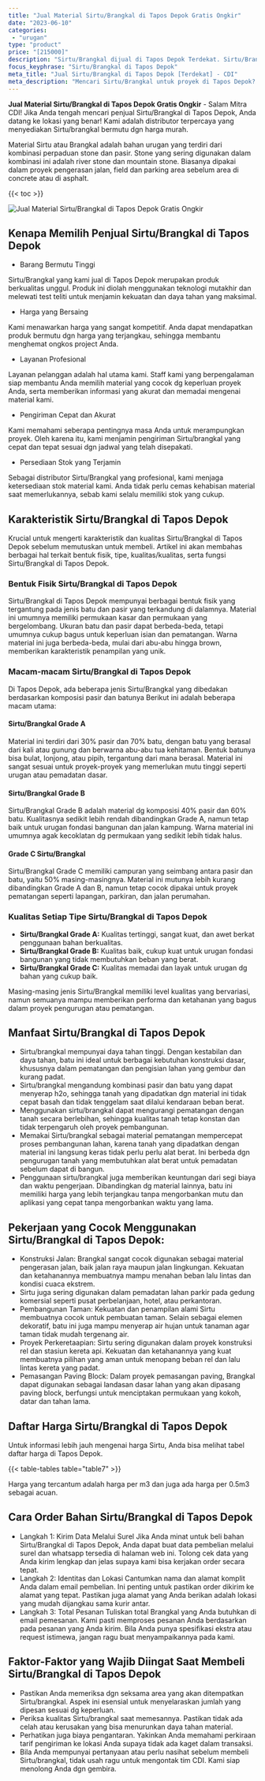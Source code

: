```yaml
---
title: "Jual Material Sirtu/Brangkal di Tapos Depok Gratis Ongkir"
date: "2023-06-10"
categories:
 - "urugan"
type: "product"
price: "[215000]"
description: "Sirtu/Brangkal dijual di Tapos Depok Terdekat. Sirtu/Brangkal ini sering dipakai dalam proyek konstruksi sebagai bahan urukan yang padat dan tahan lama. Silakan hubungi kami untuk informasi lebih lanjut."
focus_keyphrase: "Sirtu/Brangkal di Tapos Depok"
meta_title: "Jual Sirtu/Brangkal di Tapos Depok [Terdekat] - CDI"
meta_description: "Mencari Sirtu/Brangkal untuk proyek di Tapos Depok? Kami menyediakan Sirtu/Brangkal berkualitas untuk bahan urukan. Segera dapatkan penawaran terbaik."
---
```


**Jual Material Sirtu/Brangkal di Tapos Depok Gratis Ongkir** - Salam Mitra CDI! Jika Anda tengah mencari penjual Sirtu/Brangkal di Tapos Depok, Anda datang ke lokasi yang benar! Kami adalah distributor terpercaya yang menyediakan Sirtu/brangkal bermutu dgn harga murah.

Material Sirtu atau Brangkal adalah bahan urugan yang terdiri dari kombinasi perpaduan stone dan pasir. Stone yang sering digunakan dalam kombinasi ini adalah river stone dan mountain stone. Biasanya dipakai dalam proyek pengerasan jalan, field dan parking area sebelum area di concrete atau di asphalt.

{{< toc >}}

![Jual Material Sirtu/Brangkal di Tapos Depok Gratis Ongkir](/images/urugan/sirtu-urug-14.jpg)

## Kenapa Memilih Penjual Sirtu/Brangkal di Tapos Depok

*   Barang Bermutu Tinggi

Sirtu/Brangkal yang kami jual di Tapos Depok merupakan produk berkualitas unggul. Produk ini diolah menggunakan teknologi mutakhir dan melewati test teliti untuk menjamin kekuatan dan daya tahan yang maksimal.
*   Harga yang Bersaing

Kami menawarkan harga yang sangat kompetitif. Anda dapat mendapatkan produk bermutu dgn harga yang terjangkau, sehingga membantu menghemat ongkos project Anda.
*   Layanan Profesional

Layanan pelanggan adalah hal utama kami. Staff kami yang berpengalaman siap membantu Anda memilih material yang cocok dg keperluan proyek Anda, serta memberikan informasi yang akurat dan memadai mengenai material kami.
*   Pengiriman Cepat dan Akurat

Kami memahami seberapa pentingnya masa Anda untuk merampungkan proyek. Oleh karena itu, kami menjamin pengiriman Sirtu/brangkal yang cepat dan tepat sesuai dgn jadwal yang telah disepakati.
*   Persediaan Stok yang Terjamin

Sebagai distributor Sirtu/Brangkal yang profesional, kami menjaga ketersediaan stok material kami. Anda tidak perlu cemas kehabisan material saat memerlukannya, sebab kami selalu memiliki stok yang cukup.

## Karakteristik Sirtu/Brangkal di Tapos Depok

Krucial untuk mengerti karakteristik dan kualitas Sirtu/Brangkal di Tapos Depok sebelum memutuskan untuk membeli. Artikel ini akan membahas berbagai hal terkait bentuk fisik, tipe, kualitas/kualitas, serta fungsi Sirtu/Brangkal di Tapos Depok.

### Bentuk Fisik Sirtu/Brangkal di Tapos Depok

Sirtu/Brangkal di Tapos Depok mempunyai berbagai bentuk fisik yang tergantung pada jenis batu dan pasir yang terkandung di dalamnya. Material ini umumnya memiliki permukaan kasar dan permukaan yang bergelombang. Ukuran batu dan pasir dapat berbeda-beda, tetapi umumnya cukup bagus untuk keperluan isian dan pematangan. Warna material ini juga berbeda-beda, mulai dari abu-abu hingga brown, memberikan karakteristik penampilan yang unik.

### Macam-macam Sirtu/Brangkal di Tapos Depok

Di Tapos Depok, ada beberapa jenis Sirtu/Brangkal yang dibedakan berdasarkan komposisi pasir dan batunya Berikut ini adalah beberapa macam utama:

#### Sirtu/Brangkal Grade A

Material ini terdiri dari 30% pasir dan 70% batu, dengan batu yang berasal dari kali atau gunung dan berwarna abu-abu tua kehitaman. Bentuk batunya bisa bulat, lonjong, atau pipih, tergantung dari mana berasal. Material ini sangat sesuai untuk proyek-proyek yang memerlukan mutu tinggi seperti urugan atau pemadatan dasar.

#### Sirtu/Brangkal Grade B

Sirtu/Brangkal Grade B adalah material dg komposisi 40% pasir dan 60% batu. Kualitasnya sedikit lebih rendah dibandingkan Grade A, namun tetap baik untuk urugan fondasi bangunan dan jalan kampung. Warna material ini umumnya agak kecoklatan dg permukaan yang sedikit lebih tidak halus.

#### Grade C Sirtu/Brangkal

Sirtu/Brangkal Grade C memiliki campuran yang seimbang antara pasir dan batu, yaitu 50% masing-masingnya. Material ini mutunya lebih kurang dibandingkan Grade A dan B, namun tetap cocok dipakai untuk proyek pematangan seperti lapangan, parkiran, dan jalan perumahan.

### Kualitas Setiap Tipe Sirtu/Brangkal di Tapos Depok

*   **Sirtu/Brangkal Grade A:** Kualitas tertinggi, sangat kuat, dan awet berkat penggunaan bahan berkualitas.
*   **Sirtu/Brangkal Grade B:** Kualitas baik, cukup kuat untuk urugan fondasi bangunan yang tidak membutuhkan beban yang berat.
*   **Sirtu/Brangkal Grade C:** Kualitas memadai dan layak untuk urugan dg bahan yang cukup baik.

Masing-masing jenis Sirtu/Brangkal memiliki level kualitas yang bervariasi, namun semuanya mampu memberikan performa dan ketahanan yang bagus dalam proyek pengurugan atau pematangan.

## Manfaat Sirtu/Brangkal di Tapos Depok

*   Sirtu/brangkal mempunyai daya tahan tinggi. Dengan kestabilan dan daya tahan, batu ini ideal untuk berbagai kebutuhan konstruksi dasar, khususnya dalam pematangan dan pengisian lahan yang gembur dan kurang padat.
*   Sirtu/brangkal mengandung kombinasi pasir dan batu yang dapat menyerap h2o, sehingga tanah yang dipadatkan dgn material ini tidak cepat basah dan tidak tenggelam saat dilalui kendaraan beban berat.
*   Menggunakan sirtu/brangkal dapat mengurangi pematangan dengan tanah secara berlebihan, sehingga kualitas tanah tetap konstan dan tidak terpengaruh oleh proyek pembangunan.
*   Memakai Sirtu/brangkal sebagai material pematangan mempercepat proses pembangunan lahan, karena tanah yang dipadatkan dengan material ini langsung keras tidak perlu perlu alat berat. Ini berbeda dgn pengurugan tanah yang membutuhkan alat berat untuk pemadatan sebelum dapat di bangun.
*   Penggunaan sirtu/brangkal juga memberikan keuntungan dari segi biaya dan waktu pengerjaan. Dibandingkan dg material lainnya, batu ini memiliki harga yang lebih terjangkau tanpa mengorbankan mutu dan aplikasi yang cepat tanpa mengorbankan waktu yang lama.

## Pekerjaan yang Cocok Menggunakan Sirtu/Brangkal di Tapos Depok:

*   Konstruksi Jalan: Brangkal sangat cocok digunakan sebagai material pengerasan jalan, baik jalan raya maupun jalan lingkungan. Kekuatan dan ketahanannya membuatnya mampu menahan beban lalu lintas dan kondisi cuaca ekstrem.
*   Sirtu juga sering digunakan dalam pemadatan lahan parkir pada gedung komersial seperti pusat perbelanjaan, hotel, atau perkantoran.
*   Pembangunan Taman: Kekuatan dan penampilan alami Sirtu membuatnya cocok untuk pembuatan taman. Selain sebagai elemen dekoratif, batu ini juga mampu menyerap air hujan untuk tanaman agar taman tidak mudah tergenang air.
*   Proyek Perkeretaapian: Sirtu sering digunakan dalam proyek konstruksi rel dan stasiun kereta api. Kekuatan dan ketahanannya yang kuat membuatnya pilihan yang aman untuk menopang beban rel dan lalu lintas kereta yang padat.
*   Pemasangan Paving Block: Dalam proyek pemasangan paving, Brangkal dapat digunakan sebagai landasan dasar lahan yang akan dipasang paving block, berfungsi untuk menciptakan permukaan yang kokoh, datar dan tahan lama.

## Daftar Harga Sirtu/Brangkal di Tapos Depok

Untuk informasi lebih jauh mengenai harga Sirtu, Anda bisa melihat tabel daftar harga di Tapos Depok.

{{< table-tables table="table7" >}}

Harga yang tercantum adalah harga per m3 dan juga ada harga per 0.5m3 sebagai acuan.

## Cara Order Bahan Sirtu/Brangkal di Tapos Depok

*   Langkah 1: Kirim Data Melalui Surel
Jika Anda minat untuk beli bahan Sirtu/Brangkal di Tapos Depok, Anda dapat buat data pembelian melalui surel dan whatsapp tersedia di halaman web ini. Tolong cek data yang Anda kirim lengkap dan jelas supaya kami bisa kerjakan order secara tepat.
*   Langkah 2: Identitas dan Lokasi
Cantumkan nama dan alamat komplit Anda dalam email pembelian. Ini penting untuk pastikan order dikirim ke alamat yang tepat. Pastikan juga alamat yang Anda berikan adalah lokasi yang mudah dijangkau sama kurir antar.
*   Langkah 3: Total Pesanan
Tuliskan total Brangkal yang Anda butuhkan di email pemesanan. Kami pasti memproses pesanan Anda berdasarkan pada pesanan yang Anda kirim. Bila Anda punya spesifikasi ekstra atau request istimewa, jangan ragu buat menyampaikannya pada kami.

## Faktor-Faktor yang Wajib Diingat Saat Membeli Sirtu/Brangkal di Tapos Depok

*   Pastikan Anda memeriksa dgn seksama area yang akan ditempatkan Sirtu/brangkal. Aspek ini esensial untuk menyelaraskan jumlah yang dipesan sesuai dg keperluan.
*   Periksa kualitas Sirtu/brangkal saat memesannya. Pastikan tidak ada celah atau kerusakan yang bisa menurunkan daya tahan material.
*   Perhatikan juga biaya pengantaran. Yakinkan Anda memahami perkiraan tarif pengiriman ke lokasi Anda supaya tidak ada kaget dalam transaksi.
*   Bila Anda mempunyai pertanyaan atau perlu nasihat sebelum membeli Sirtu/brangkal, tidak usah ragu untuk mengontak tim CDI. Kami siap menolong Anda dgn gembira.